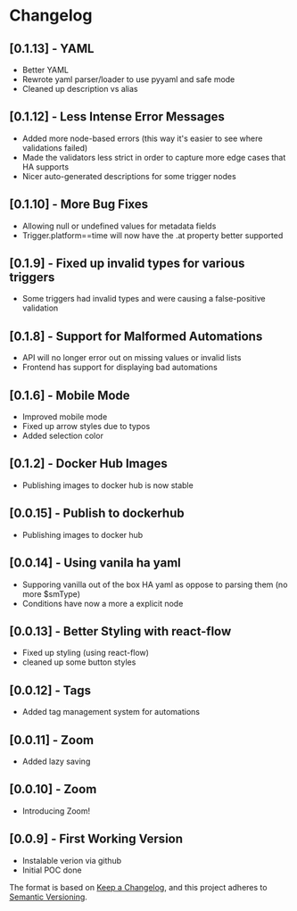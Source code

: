 # Changelog

## [0.1.13] - YAML

- Better YAML
- Rewrote yaml parser/loader to use pyyaml and safe mode
- Cleaned up description vs alias

## [0.1.12] - Less Intense Error Messages

- Added more node-based errors (this way it's easier to see where validations failed)
- Made the validators less strict in order to capture more edge cases that HA supports
- Nicer auto-generated descriptions for some trigger nodes


## [0.1.10] - More Bug Fixes

- Allowing null or undefined values for metadata fields
- Trigger.platform==time will now have the .at property better supported

## [0.1.9] - Fixed up invalid types for various triggers

- Some triggers had invalid types and were causing a false-positive validation

## [0.1.8] - Support for Malformed Automations

- API will no longer error out on missing values or invalid lists
- Frontend has support for displaying bad automations

## [0.1.6] - Mobile Mode

- Improved mobile mode
- Fixed up arrow styles due to typos
- Added selection color

## [0.1.2] - Docker Hub Images

- Publishing images to docker hub is now stable

## [0.0.15] - Publish to dockerhub

- Publishing images to docker hub

## [0.0.14] - Using vanila ha yaml

- Supporing vanilla out of the box HA yaml as oppose to parsing them (no more $smType)
- Conditions have now a more a explicit node

## [0.0.13] - Better Styling with react-flow

- Fixed up styling (using react-flow)
- cleaned up some button styles

## [0.0.12] - Tags

- Added tag management system for automations

## [0.0.11] - Zoom

- Added lazy saving

## [0.0.10] - Zoom

- Introducing Zoom!

## [0.0.9] - First Working Version

- Instalable verion via github
- Initial POC done 


The format is based on [Keep a Changelog](https://keepachangelog.com/en/1.0.0/),
and this project adheres to [Semantic Versioning](https://semver.org/spec/v2.0.0.html).
